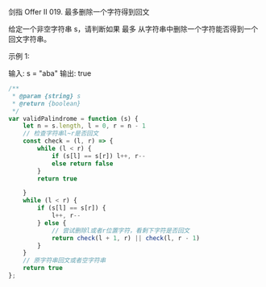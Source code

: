 剑指 Offer II 019. 最多删除一个字符得到回文

给定一个非空字符串 s，请判断如果 最多 从字符串中删除一个字符能否得到一个回文字符串。

 

示例 1:

输入: s = "aba"
输出: true
```js
/**
 * @param {string} s
 * @return {boolean}
 */
var validPalindrome = function (s) {
    let n = s.length, l = 0, r = n - 1
    // 检查字符串l~r是否回文
    const check = (l, r) => {
        while (l < r) {
            if (s[l] == s[r]) l++, r--
            else return false
        }
        return true

    }
    while (l < r) {
        if (s[l] == s[r]) {
            l++, r--
        } else {
            // 尝试删除l或者r位置字符，看剩下字符是否回文
            return check(l + 1, r) || check(l, r - 1)
        }
    }
    // 原字符串回文或者空字符串
    return true
};